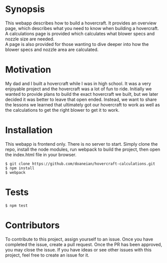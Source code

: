 # Synopsis
This webapp describes how to build a hovercraft.  It provides an overview page,
which describes what you need to know when building a hovercraft.  A calculations
page is provided which calculates what blower specs and nozzle size are needed.  
A page is also provided for those wanting to dive deeper into how the blower specs
and nozzle area are calculated.

# Motivation
My dad and I built a hovercraft while I was in high school.  It was a very enjoyable
project and the hovercraft was a lot of fun to ride.  Initially we wanted to provide
plans to build the exact hovercraft we built, but we later decided it was better
to leave that open ended.  Instead, we want to share the lessons we learned that
ultimately got our hovercraft to work as well as the calculations to get the right
blower to get it to work.

# Installation
This webapp is frontend only.  There is no server to start.  Simply clone the repo,
install the node modules, run webpack to build the project, then open the index.html
file in your browser.

```
$ git clone https://github.com/doaneian/hovercraft-calculations.git
$ npm install
$ webpack
```

# Tests
```
$ npm test
```

# Contributors
To contribute to this project, assign yourself to an issue.  Once you have completed
the issue, create a pull request.  Once the PR has been approved, you may close the
issue.  If you have ideas or see other issues with this project, feel free to create
an issue for it.
